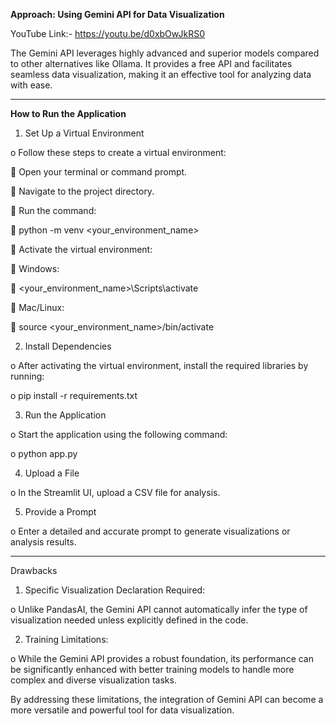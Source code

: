 **Approach: Using Gemini API for Data Visualization**

YouTube Link:- https://youtu.be/d0xbOwJkRS0

The Gemini API leverages highly advanced and superior models compared to other alternatives like Ollama. It provides a free API and facilitates seamless data visualization, making it an effective tool for analyzing data with ease.

________________________________________

**How to Run the Application**

1.	Set Up a Virtual Environment

o	Follow these steps to create a virtual environment: 

	Open your terminal or command prompt.

	Navigate to the project directory.

	Run the command: 

	python -m venv <your_environment_name>

	Activate the virtual environment: 

	Windows: 

	<your_environment_name>\Scripts\activate

	Mac/Linux: 

	source <your_environment_name>/bin/activate

2.	Install Dependencies
   
o	After activating the virtual environment, install the required libraries by running: 

o	pip install -r requirements.txt

3.	Run the Application

o	Start the application using the following command: 

o	python app.py

4.	Upload a File

o	In the Streamlit UI, upload a CSV file for analysis.

5.	Provide a Prompt
   
o	Enter a detailed and accurate prompt to generate visualizations or analysis results.

________________________________________

Drawbacks

1.	Specific Visualization Declaration Required:

o	Unlike PandasAI, the Gemini API cannot automatically infer the type of visualization needed unless explicitly defined in the code.

2.	Training Limitations:

o	While the Gemini API provides a robust foundation, its performance can be significantly enhanced with better training models to handle more complex and diverse visualization tasks.

By addressing these limitations, the integration of Gemini API can become a more versatile and powerful tool for data visualization.


